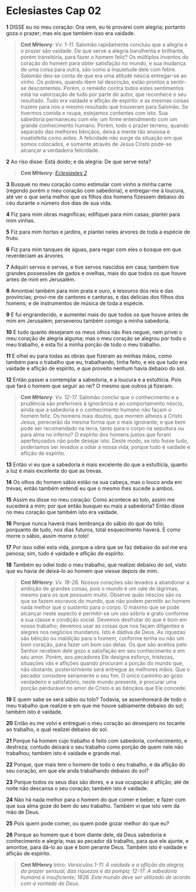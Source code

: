 # Eclesiastes Cap 02

**1** 	DISSE eu no meu coração: Ora vem, eu te provarei com alegria; portanto goza o prazer; mas eis que também isso era vaidade.

> **Cmt MHenry**: *Vv. 1-11.* Salomão rapidamente concluiu que a alegria e o prazer são vaidade. De que serve a alegria barulhenta e brilhante, porém transitória, para fazer o homem feliz? Os múltiplos inventos do coração do homem para obter satisfação no mundo, e sua mudança de uma coisa para outra, são como a inquietude dele com febre. Salomão deu-se conta de que era uma atitude néscia entregar-se ao vinho. Os pobres, quando lêem tal descrição, estão prontos a sentir-se descontentes. Porém, o remédio contra todos estes sentimentos está na valorização de tudo por parte do autor, que reconhece o seu resultado. Tudo era vaidade e aflição de espírito: e as mesmas coisas trazem para nós o mesmo resultado que trouxeram para Salomão. Se tivermos comida e roupa, estejamos contentes com isto. Sua sabedoria permaneceu com ele; um firme entendimento com um grande conhecimento humano. Porém, todo o prazer terreno, quando separado das melhores bênçãos, deixa a mente tão ansiosa e insatisfeita como antes. A felicidade não surge da situação em que somos colocados, e somente através de Jesus Cristo pode-se alcançar a verdadeira felicidade.

**2** 	Ao riso disse: Está doido; e da alegria: De que serve esta?

> **Cmt MHenry**: *[Eclesiastes 2](../21A-Ec/02.md#0)*

**3** 	Busquei no meu coração como estimular com vinho a minha carne (regendo porém o meu coração com sabedoria), e entregar-me à loucura, até ver o que seria melhor que os filhos dos homens fizessem debaixo do céu durante o número dos dias de sua vida.

**4** 	Fiz para mim obras magníficas; edifiquei para mim casas; plantei para mim vinhas.

**5** 	Fiz para mim hortas e jardins, e plantei neles árvores de toda a espécie de fruto.

**6** 	Fiz para mim tanques de águas, para regar com eles o bosque em que reverdeciam as árvores.

**7** 	Adquiri servos e servas, e tive servos nascidos em casa; também tive grandes possessões de gados e ovelhas, mais do que todos os que houve antes de mim em Jerusalém.

**8** 	Amontoei também para mim prata e ouro, e tesouros dos reis e das províncias; provi-me de cantores e cantoras, e das delícias dos filhos dos homens; e de instrumentos de música de toda a espécie.

**9** 	E fui engrandecido, e aumentei mais do que todos os que houve antes de mim em Jerusalém; perseverou também comigo a minha sabedoria.

**10** 	E tudo quanto desejaram os meus olhos não lhes neguei, nem privei o meu coração de alegria alguma; mas o meu coração se alegrou por todo o meu trabalho, e esta foi a minha porção de todo o meu trabalho.

**11** 	E olhei eu para todas as obras que fizeram as minhas mãos, como também para o trabalho que eu, trabalhando, tinha feito, e eis que tudo era vaidade e aflição de espírito, e que proveito nenhum havia debaixo do sol.

**12** 	Então passei a contemplar a sabedoria, e a loucura e a estultícia. Pois que fará o homem que seguir ao rei? O mesmo que outros já fizeram.

> **Cmt MHenry**: *Vv. 12-17.* Salomão conclui que o conhecimento e a prudência são preferíveis à ignorância e ao comportamento néscio, ainda que a sabedoria e o conhecimento humano não façam o homem feliz. Os homens mais doutos, que morrem alheios a Cristo Jesus, perecerão da mesma forma que o mais ignorante; e que bem pode ser recomendado na terra, tanto para o corpo na sepultura ou para alma no inferno? O espírito dos homens justos que foram aperfeiçoados não pode desejar isto. Deste modo, se isto fosse tudo, poderiamos ser levados a odiar a nossa vida, porque tudo é vaidade e aflição de espírito.

**13** 	Então vi eu que a sabedoria é mais excelente do que a estultícia, quanto a luz é mais excelente do que as trevas.

**14** 	Os olhos do homem sábio estão na sua cabeça, mas o louco anda em trevas; então também entendi eu que o mesmo lhes sucede a ambos.

**15** 	Assim eu disse no meu coração: Como acontece ao tolo, assim me sucederá a mim; por que então busquei eu mais a sabedoria? Então disse no meu coração que também isto era vaidade.

**16** 	Porque nunca haverá mais lembrança do sábio do que do tolo; porquanto de tudo, nos dias futuros, total esquecimento haverá. E como morre o sábio, assim morre o tolo!

**17** 	Por isso odiei esta vida, porque a obra que se faz debaixo do sol me era penosa; sim, tudo é vaidade e aflição de espírito.

**18** 	Também eu odiei todo o meu trabalho, que realizei debaixo do sol, visto que eu havia de deixá-lo ao homem que viesse depois de mim.

> **Cmt MHenry**: *Vv. 18-26.* Nossos corações são levados a abandonar a ambição de grandes coisas, pois o mundo é um vale de lágrimas, mesmo para os que possuem muito. Observe quão néscios são os que se fazem escravos do mundo, que não podem permitir ao homem nada melhor que o sustento para o corpo. O máximo que se pode alcançar neste aspecto é permitir-se um uso sóbrio e grato conforme a sua classe e condição social. Devemos desfrutar do que é bom em nosso trabalho; devemos usar as coisas que nos façam diligentes e alegres nos negócios mundanos. Isto é dádiva de Deus. As riquezas são bênção ou maldição para o homem, conforme tenha ou não um bom coração, para fazer um bom uso delas. Os que são aceitos pelo Senhor recebem dele gozo e satisfação em seu conhecimento e em seu amor. Porém, aos pecadores Ele designa esforço, tristezas, situações vãs e aflições quando procuram a porção do mundo que, não obstante, posteriormente será entregue às melhores mãos. Que o pecador considere seriamente o seu fim. O único caminho ao gozo verdadeiro e satisfatório, neste mundo presente, é procurar uma porção perdurável no amor de Cristo e as bênçãos que Ele concede.

**19** 	E quem sabe se será sábio ou tolo? Todavia, se assenhoreará de todo o meu trabalho que realizei e em que me houve sabiamente debaixo do sol; também isto é vaidade.

**20** 	Então eu me volvi e entreguei o meu coração ao desespero no tocante ao trabalho, o qual realizei debaixo do sol.

**21** 	Porque há homem cujo trabalho é feito com sabedoria, conhecimento, e destreza; contudo deixará o seu trabalho como porção de quem nele não trabalhou; também isto é vaidade e grande mal.

**22** 	Porque, que mais tem o homem de todo o seu trabalho, e da aflição do seu coração, em que ele anda trabalhando debaixo do sol?

**23** 	Porque todos os seus dias são dores, e a sua ocupação é aflição; até de noite não descansa o seu coração; também isto é vaidade.

**24** 	Não há nada melhor para o homem do que comer e beber, e fazer com que sua alma goze do bem do seu trabalho. Também vi que isto vem da mão de Deus.

**25** 	Pois quem pode comer, ou quem pode gozar melhor do que eu?

**26** 	Porque ao homem que é bom diante dele, dá Deus sabedoria e conhecimento e alegria; mas ao pecador dá trabalho, para que ele ajunte, e amontoe, para dá-lo ao que é bom perante Deus. Também isto é vaidade e aflição de espírito.


> **Cmt MHenry** Intro: *Versículos 1-11: A vaidade e a aflição da alegria, do prazer sensual, das riquezas e da pompa; 12-17: A sabedoria humana é insuficiente; 18­26. Este mundo deve ser utilizado de acordo com a vontade de Deus.*